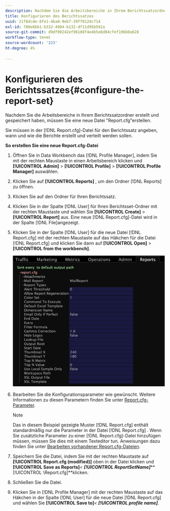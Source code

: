 ```yaml
---
description: Nachdem Sie die Arbeitsbereiche in Ihrem Berichtssatzordner erstellt und gespeichert haben, müssen Sie eine neue Datei "Report.cfg"erstellen.
title: Konfigurieren des Berichtssatzes
uuid: 21f8dcde-8fe1-4ba0-9eb7-39ff812dcf14
exl-id: 780e6bb1-b332-4984-b132-df11d95b592a
source-git-commit: d9df90242ef96188f4e4b5e6d04cfef196b0a628
workflow-type: tm+mt
source-wordcount: '223'
ht-degree: 4%

---
```


# Konfigurieren des Berichtssatzes{#configure-the-report-set}

Nachdem Sie die Arbeitsbereiche in Ihrem Berichtssatzordner erstellt und gespeichert haben, müssen Sie eine neue Datei &quot;Report.cfg&quot;erstellen.

Sie müssen in der [!DNL Report.cfg]-Datei für den Berichtssatz angeben, wann und wie die Berichte erstellt und verteilt werden sollen.

**So erstellen Sie eine neue Report.cfg-Datei**

1. Öffnen Sie in Data Workbench das [!DNL Profile Manager], indem Sie mit der rechten Maustaste in einen Arbeitsbereich klicken und **[!UICONTROL Admin]** > **[!UICONTROL Profile]** > **[!UICONTROL Profile Manager]** auswählen.
1. Klicken Sie auf **[!UICONTROL Reports]** , um den Ordner [!DNL Reports] zu öffnen.
1. Klicken Sie auf den Ordner für Ihren Berichtssatz.
1. Klicken Sie in der Spalte [!DNL User] für Ihren Berichtsset-Ordner mit der rechten Maustaste und wählen Sie **[!UICONTROL Create]** > **[!UICONTROL Report]** aus. Eine neue [!DNL Report.cfg]-Datei wird in der Spalte [!DNL File]angezeigt.
1. Klicken Sie in der Spalte [!DNL User] für die neue Datei [!DNL Report.cfg] mit der rechten Maustaste auf das Häkchen für die Datei [!DNL Report.cfg] und klicken Sie dann auf **[!UICONTROL Open]** > **[!UICONTROL from the workbench]**.

   ![Schritt-Info](assets/cfg_reportcfg.png)

1. Bearbeiten Sie die Konfigurationsparameter wie gewünscht. Weitere Informationen zu diesen Parametern finden Sie unter [Report.cfg-Parameter](../../../../../home/c-rpt-oview/c-rpt-param-ref/c-rpt-param.md#concept-838e59d72d3f4cb29ee15f5c7eb0ceff).

   >[!NOTE]
   >
   >Das in diesem Beispiel gezeigte Muster [!DNL Report.cfg] enthält standardmäßig nur die Parameter in der Datei [!DNL Report.cfg] . Wenn Sie zusätzliche Parameter zu einer [!DNL Report.cfg]-Datei hinzufügen müssen, müssen Sie dies mit einem Texteditor tun. Anweisungen dazu finden Sie unter [Bearbeiten vorhandener Report.cfg-Dateien](../../../../../home/c-rpt-oview/c-work-rpt-sets/c-edit-ex-rpt-files/c-edit-ex-rpt-files.md#concept-96fd57159f454defa09bd18655a12887).

1. Speichern Sie die Datei, indem Sie mit der rechten Maustaste auf **[!UICONTROL Report.cfg (modified)]** oben in der Datei klicken und **[!UICONTROL Save as Reports\]***&lt; **[!UICONTROL ReportSetName]*****[!UICONTROL \Report.cfg]**klicken.
1. Schließen Sie die Datei.
1. Klicken Sie in [!DNL Profile Manager] mit der rechten Maustaste auf das Häkchen in der Spalte [!DNL User] für die neue Datei [!DNL Report.cfg] und wählen Sie **[!UICONTROL Save to]***&lt; **[!UICONTROL profile name]***.
